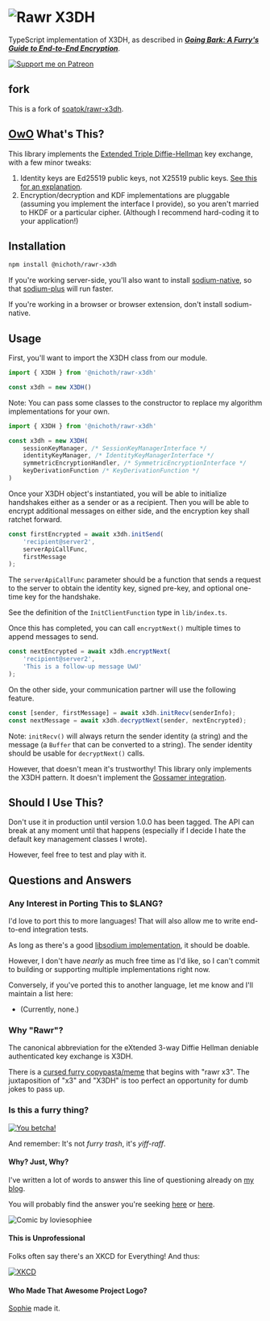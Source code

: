 # ![Rawr X3DH](.github/RawrX3DH-Github.png)

TypeScript implementation of X3DH, as described in
***[Going Bark: A Furry's Guide to End-to-End Encryption](https://soatok.blog/2020/11/14/going-bark-a-furrys-guide-to-end-to-end-encryption/)***.

[![Support me on Patreon](https://img.shields.io/endpoint.svg?url=https%3A%2F%2Fshieldsio-patreon.vercel.app%2Fapi%3Fusername%3Dsoatok%26type%3Dpatrons&style=for-the-badge)](https://patreon.com/soatok)

## fork

This is a fork of [soatok/rawr-x3dh](https://github.com/soatok/rawr-x3dh).

## [OwO](https://soatok.files.wordpress.com/2020/09/soatoktelegrams2020-06.png) What's This?

This library implements the [Extended Triple Diffie-Hellman](https://signal.org/docs/specifications/x3dh/)
key exchange, with a few minor tweaks:

1. Identity keys are Ed25519 public keys, not X25519 public keys.
   [See this for an explanation](https://soatok.blog/2020/11/14/going-bark-a-furrys-guide-to-end-to-end-encryption/#why-ed25519-keys-x3dh).
2. Encryption/decryption and KDF implementations are pluggable
   (assuming you implement the interface I provide), so you aren't
   married to HKDF or a particular cipher. (Although I recommend hard-coding
   it to your application!)

## Installation

```sh
npm install @nichoth/rawr-x3dh
```

If you're working server-side, you'll also want to install [sodium-native](https://www.npmjs.com/package/sodium-native),
so that [sodium-plus](https://www.npmjs.com/package/sodium-plus) will run faster.

If you're working in a browser or browser extension, don't install sodium-native.

## Usage

First, you'll want to import the X3DH class from our module.

```typescript
import { X3DH } from '@nichoth/rawr-x3dh'

const x3dh = new X3DH()
```

Note: You can pass some classes to the constructor to replace my algorithm implementations
for your own.

```ts
import { X3DH } from '@nichoth/rawr-x3dh'

const x3dh = new X3DH(
    sessionKeyManager, /* SessionKeyManagerInterface */
    identityKeyManager, /* IdentityKeyManagerInterface */
    symmetricEncryptionHandler, /* SymmetricEncryptionInterface */
    keyDerivationFunction /* KeyDerivationFunction */
)
```

Once your X3DH object's instantiated, you will be able to initialize handshakes
either as a sender or as a recipient. Then you will be able to encrypt additional
messages on either side, and the encryption key shall ratchet forward.

```ts
const firstEncrypted = await x3dh.initSend(
    'recipient@server2',
    serverApiCallFunc,
    firstMessage
); 
```

The `serverApiCallFunc` parameter should be a function that sends a request to the server
to obtain the identity key, signed pre-key, and optional one-time key for the handshake.

See the definition of the `InitClientFunction` type in `lib/index.ts`.

Once this has completed, you can call `encryptNext()` multiple times to append messages
to send.

```typescript
const nextEncrypted = await x3dh.encryptNext(
    'recipient@server2',
    'This is a follow-up message UwU'
);
```

On the other side, your communication partner will use the following feature.

```typescript
const [sender, firstMessage] = await x3dh.initRecv(senderInfo);
const nextMessage = await x3dh.decryptNext(sender, nextEncrypted);
```

Note: `initRecv()` will always return the sender identity (a string) and the
message (a `Buffer` that can be converted to a string). The sender identity
should be usable for `decryptNext()` calls.

However, that doesn't mean it's trustworthy! This library only implements
the X3DH pattern. It doesn't implement the 
[Gossamer integration](https://soatok.blog/2020/11/14/going-bark-a-furrys-guide-to-end-to-end-encryption/#identity-key-management).

## Should I Use This?

Don't use it in production until version 1.0.0 has been tagged.
The API can break at any moment until that happens (especially if
I decide I hate the default key management classes I wrote).

However, feel free to test and play with it.

## Questions and Answers

### Any Interest in Porting This to $LANG?

I'd love to port this to more languages! That will also allow me to write end-to-end integration tests.

As long as there's a good [libsodium implementation](https://libsodium.gitbook.io/doc/bindings_for_other_languages),
it should be doable.

However, I don't have *nearly* as much free time as I'd like, so I can't commit to
building or supporting multiple implementations right now.

Conversely, if you've ported this to another language, let me know and I'll maintain
a list here:

* (Currently, none.)

### Why "Rawr"?

The canonical abbreviation for the eXtended 3-way Diffie Hellman
deniable authenticated key exchange is X3DH.

There is a [cursed furry copypasta/meme](https://knowyourmeme.com/memes/notices-bulge-owo-whats-this) 
that begins with "rawr x3". The juxtaposition of "x3" and "X3DH" is too perfect
an opportunity for dumb jokes to pass up.

### Is this a furry thing?

[![You betcha!](https://soatok.files.wordpress.com/2020/08/soatoktelegrams2020-03.png)](https://soatok.blog/2020/11/14/going-bark-a-furrys-guide-to-end-to-end-encryption/)

And remember: It's not *furry trash*, it's *yiff-raff*.

#### Why? Just, Why?

I've written a lot of words to answer this line of questioning already on [my blog](https://soatok.blog).

You will probably find the answer you're seeking [here](https://soatok.blog/2020/07/09/a-word-on-anti-furry-sentiments-in-the-tech-community/)
or [here](https://soatok.blog/2020/10/23/solving-for-why-furry-blogging-about-cryptography/).

![Comic by loviesophiee](https://soatok.files.wordpress.com/2020/07/increase-the-thing.png)

#### This is Unprofessional

Folks often say there's an XKCD for Everything! And thus:

[![XKCD](https://imgs.xkcd.com/comics/dreams.png)](https://xkcd.com/137/)

#### Who Made That Awesome Project Logo?

[Sophie](https://twitter.com/loviesophiee) made it.
